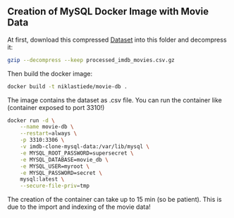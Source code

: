 
## Creation of MySQL Docker Image with Movie Data

At first, download this compressed [Dataset](https://www.dropbox.com/s/87wwsn2z3eziskb/processed_imdb_movies.csv.gz?dl=0)
into this folder and decompress it:

```bash
gzip --decompress --keep processed_imdb_movies.csv.gz
```

Then build the docker image:

```bash
docker build -t niklastiede/movie-db .
```

The image contains the dataset as .csv file. You can run 
the container like (container exposed to port 3310!)

```bash
docker run -d \
    --name movie-db \
    --restart=always \
    -p 3310:3306 \
    -v imdb-clone-mysql-data:/var/lib/mysql \
    -e MYSQL_ROOT_PASSWORD=supersecret \
    -e MYSQL_DATABASE=movie_db \
    -e MYSQL_USER=myroot \
    -e MYSQL_PASSWORD=secret \
    mysql:latest \
    --secure-file-priv=tmp
```

The creation of the container can take up to 15 min (so be patient). 
This is due to the import and indexing of the movie data!

